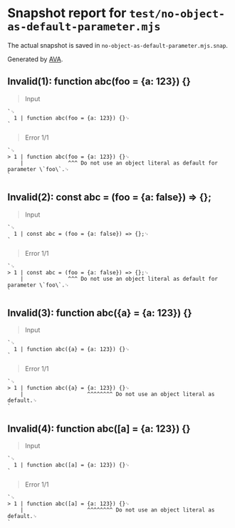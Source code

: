 # Snapshot report for `test/no-object-as-default-parameter.mjs`

The actual snapshot is saved in `no-object-as-default-parameter.mjs.snap`.

Generated by [AVA](https://avajs.dev).

## Invalid(1): function abc(foo = {a: 123}) {}

> Input

    `␊
      1 | function abc(foo = {a: 123}) {}␊
    `

> Error 1/1

    `␊
    > 1 | function abc(foo = {a: 123}) {}␊
        |              ^^^ Do not use an object literal as default for parameter \`foo\`.␊
    `

## Invalid(2): const abc = (foo = {a: false}) => {};

> Input

    `␊
      1 | const abc = (foo = {a: false}) => {};␊
    `

> Error 1/1

    `␊
    > 1 | const abc = (foo = {a: false}) => {};␊
        |              ^^^ Do not use an object literal as default for parameter \`foo\`.␊
    `

## Invalid(3): function abc({a} = {a: 123}) {}

> Input

    `␊
      1 | function abc({a} = {a: 123}) {}␊
    `

> Error 1/1

    `␊
    > 1 | function abc({a} = {a: 123}) {}␊
        |                    ^^^^^^^^ Do not use an object literal as default.␊
    `

## Invalid(4): function abc([a] = {a: 123}) {}

> Input

    `␊
      1 | function abc([a] = {a: 123}) {}␊
    `

> Error 1/1

    `␊
    > 1 | function abc([a] = {a: 123}) {}␊
        |                    ^^^^^^^^ Do not use an object literal as default.␊
    `
